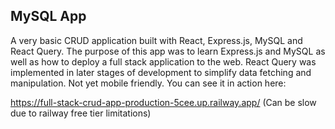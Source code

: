 ## MySQL App

A very basic CRUD application built with React, Express.js, MySQL and React Query. The purpose of this app was to learn Express.js and MySQL as well as how to deploy a full stack application to the web. React Query was implemented in later stages of development to simplify data fetching and manipulation. Not yet mobile friendly. You can see it in action here:

https://full-stack-crud-app-production-5cee.up.railway.app/
(Can be slow due to railway free tier limitations)